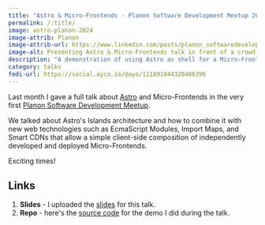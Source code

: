 ```yaml
---
title: "Astro & Micro-Frontends - Planon Software Development Meetup 2024"
permalink: /:title/
image: astro-planon-2024
image-attrib: Planon
image-attrib-url: https://www.linkedin.com/posts/planon_softwaredevelopment-developmentmeetup-microfrontend-activity-7159166634534846465-UXBu
image-alt: Presenting Astro & Micro-Frontends talk in front of a crowd
description: "A demonstration of using Astro as shell for a Micro-Frontends architecture"
category: talks
fedi-url: https://social.ayco.io/@ayo/111891044320486396
---
```


Last month I gave a full talk about [Astro](https://astro.build) and Micro-Frontends in the very first [Planon Software Development Meetup](https://www.linkedin.com/posts/planon_softwaredevelopment-developmentmeetup-microfrontend-activity-7159166634534846465-UXBu?utm_source=share&utm_medium=member_desktop).

We talked about Astro's Islands architecture and how to combine it with new web technologies such as EcmaScript Modules, Import Maps, and Smart CDNs that allow a simple client-side composition of independently developed and deployed Micro-Frontends.

Exciting times!

## Links
1. **Slides** - I uploaded the [slides](https://docs.google.com/presentation/d/1V3wIXV8JnxAVdVhurqaOxWJq6hK_Ry_NY_7O7Dyh2A0/edit?usp=sharing) for this talk.
2. **Repo** - here's the [source code](https://ayco.io/gh/shoe-shop) for the demo I did during the talk.
